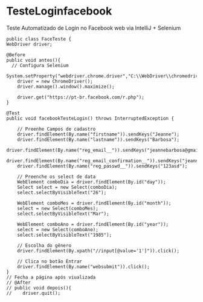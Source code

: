 # TesteLoginfacebook
Teste Automatizado de Login no Facebook web via IntelliJ + Selenium

    public class FaceTeste {
    WebDriver driver;
    
    @Before
    public void antes(){
      // Configura Selenium
        System.setProperty("webdriver.chrome.driver","C:\\WebDriver\\chromedriver.exe");
        driver = new ChromeDriver();
        driver.manage().window().maximize();

        driver.get("https://pt-br.facebook.com/r.php");
    }

    @Test
    public void facebookTesteLogin() throws InterruptedException {

        // Preenhe Campos de cadastro
        driver.findElement(By.name("firstname")).sendKeys("Jeanne");
        driver.findElement(By.name("lastname")).sendKeys("Barbosa");
        driver.findElement(By.name("reg_email__")).sendKeys("jeannebarbosa@gmail.com");
        driver.findElement(By.name("reg_email_confirmation__")).sendKeys("jeannebarbosa@gmail.com");
        driver.findElement(By.name("reg_passwd__")).sendKeys("123asd");

        // Preenche os select de data
        WebElement comboDia = driver.findElement(By.id("day"));
        Select select = new Select(comboDia);
        select.selectByVisibleText("26");

        WebElement comboMes = driver.findElement(By.id("month"));
        select = new Select(comboMes);
        select.selectByVisibleText("Mar");

        WebElement comboAno = driver.findElement(By.id("year"));
        select = new Select(comboAno);
        select.selectByVisibleText("1985");

        // Escolha do gênero
        driver.findElement(By.xpath("//input[@value='1']")).click();
        
        // Clica no botão Entrar
        driver.findElement(By.name("websubmit")).click();
    }
    // Fecha a página após viualizada
    // @After
    // public void depois(){
    //    driver.quit();
